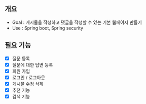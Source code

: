 ## 개요

- Goal : 게시물을 작성하고 댓글을 작성할 수 있는 기본 웹페이지 만들기
- Use : Spring boot, Spring security

## 필요 기능
- [x] 질문 등록
- [x] 질문에 대한 답변 등록
- [x] 회원 가입
- [x] 로그인 / 로그아웃
- [x] 게시물 수정 삭제
- [x] 추천 기능
- [x] 검색 기능
